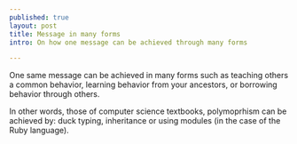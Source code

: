 ```yaml
---
published: true
layout: post
title: Message in many forms
intro: On how one message can be achieved through many forms

---
```


One same message can be achieved in many forms such as teaching others a common behavior, learning behavior from your ancestors, or borrowing behavior through others.

In other words, those of computer science textbooks, polymoprhism can be achieved by: duck typing, inheritance or using modules \(in the case of the Ruby language\).
